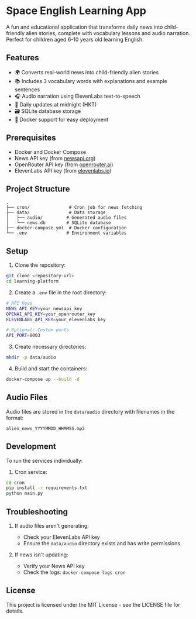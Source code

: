 # Space English Learning App

A fun and educational application that transforms daily news into child-friendly alien stories, complete with vocabulary lessons and audio narration. Perfect for children aged 6-10 years old learning English.

## Features

- 🌍 Converts real-world news into child-friendly alien stories
- 📚 Includes 3 vocabulary words with explanations and example sentences
- 🎧 Audio narration using ElevenLabs text-to-speech
- 📅 Daily updates at midnight (HKT)
- 🗃️ SQLite database storage
- 🐳 Docker support for easy deployment

## Prerequisites

- Docker and Docker Compose
- News API key (from [newsapi.org](https://newsapi.org))
- OpenRouter API key (from [openrouter.ai](https://openrouter.ai))
- ElevenLabs API key (from [elevenlabs.io](https://elevenlabs.io))

## Project Structure

```
.
├── cron/               # Cron job for news fetching
├── data/               # Data storage
│   ├── audio/         # Generated audio files
│   └── news.db        # SQLite database
├── docker-compose.yml  # Docker configuration
└── .env               # Environment variables
```

## Setup

1. Clone the repository:
```bash
git clone <repository-url>
cd learning-platform
```

2. Create a `.env` file in the root directory:
```bash
# API Keys
NEWS_API_KEY=your_newsapi_key
OPENAI_API_KEY=your_openrouter_key
ELEVENLABS_API_KEY=your_elevenlabs_key

# Optional: Custom ports
API_PORT=8003
```

3. Create necessary directories:
```bash
mkdir -p data/audio
```

4. Build and start the containers:
```bash
docker-compose up --build -d
```

## Audio Files

Audio files are stored in the `data/audio` directory with filenames in the format:
```
alien_news_YYYYMMDD_HHMMSS.mp3
```

## Development

To run the services individually:

1. Cron service:
```bash
cd cron
pip install -r requirements.txt
python main.py
```

## Troubleshooting

1. If audio files aren't generating:
   - Check your ElevenLabs API key
   - Ensure the `data/audio` directory exists and has write permissions

2. If news isn't updating:
   - Verify your News API key
   - Check the logs: `docker-compose logs cron`

## License

This project is licensed under the MIT License - see the LICENSE file for details. 